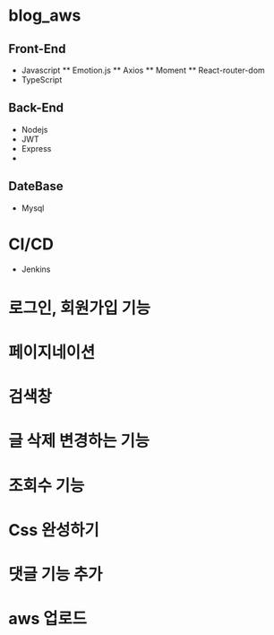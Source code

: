 # blog_aws


## Front-End
* Javascript
 ** Emotion.js
 ** Axios
 ** Moment
 ** React-router-dom
* TypeScript

## Back-End
* Nodejs
 *  JWT
 *  Express
 *  
## DateBase
* Mysql

# CI/CD
* Jenkins

# 로그인, 회원가입 기능  

# 페이지네이션

# 검색창 

# 글 삭제 변경하는 기능

# 조회수 기능

# Css 완성하기

# 댓글 기능 추가 

# aws 업로드
